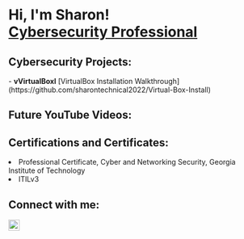<h1>Hi, I'm Sharon! <br/> <a href="https://www.linkedin.com/in/sharon-mitchell-0755493"</a>Cybersecurity Professional</a></h1>

<h2> Cybersecurity Projects:</h2>
- <b>vVirtualBoxl</b>
 [VirtualBox Installation Walkthrough](https://github.com/sharontechnical2022/Virtual-Box-Install)

<h2>  Future YouTube Videos:</h2>

<h2>  Certifications and Certificates:</h2>
<li>Professional Certificate, Cyber and Networking Security, Georgia Institute of Technology</li>
<li>ITILv3</li>

<h2>  Connect with me:</h2>

<img align="left" alt="SharonMitchell | LinkedIn" width="22px" src="https://cdn.jsdelivr.net/npm/simple-icons@v3/icons/linkedin.svg"/>



<!---
sharontechnical2022/sharontechnical2022 is a ✨ special ✨ repository because its `README.md` (this file) appears on your GitHub profile.
You can click the Preview link to take a look at your changes.
--->
